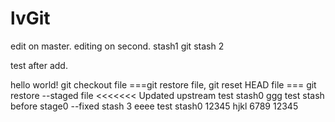 # lvGit
edit on master.
editing on second.
stash1
git stash 2

test after add.

hello world!
git checkout file ===git restore file, git reset HEAD file === git restore --staged file
<<<<<<< Updated upstream
test stash0   ggg
test stash before stage0 --fixed 
stash 3 eeee
test stash0
12345
hjkl
6789
12345
